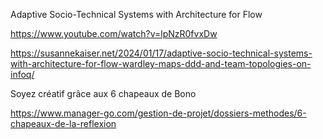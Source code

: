 
Adaptive Socio-Technical Systems with Architecture for Flow

https://www.youtube.com/watch?v=lpNzR0fvxDw

https://susannekaiser.net/2024/01/17/adaptive-socio-technical-systems-with-architecture-for-flow-wardley-maps-ddd-and-team-topologies-on-infoq/


Soyez créatif grâce aux 6 chapeaux de Bono

https://www.manager-go.com/gestion-de-projet/dossiers-methodes/6-chapeaux-de-la-reflexion
